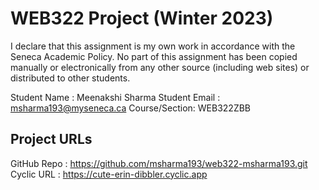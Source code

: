 # WEB322 Project (Winter 2023)

I declare that this assignment is my own work in accordance with the Seneca Academic Policy.
No part of this assignment has been copied manually or electronically from any other source
(including web sites) or distributed to other students.

Student Name  : Meenakshi Sharma
Student Email : msharma193@myseneca.ca
Course/Section: WEB322ZBB

## Project URLs
GitHub Repo   : https://github.com/msharma193/web322-msharma193.git
Cyclic URL    : https://cute-erin-dibbler.cyclic.app
